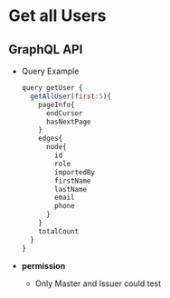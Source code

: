 
# Get all Users

## GraphQL API

- Query Example
  ```javascript
  query getUser {
    getAllUser(first:5){
      pageInfo{
        endCursor
        hasNextPage
      }
      edges{
        node{
          id
          role
          importedBy
          firstName
          lastName
          email
          phone
        }
      }
      totalCount
    }
  }
  ```


- **permission**
  - Only Master and Issuer could test